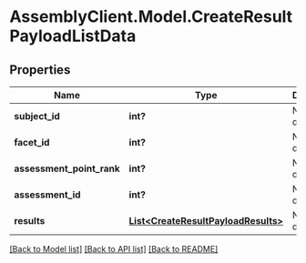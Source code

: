 # AssemblyClient.Model.CreateResultPayloadListData
## Properties

Name | Type | Description | Notes
------------ | ------------- | ------------- | -------------
**subject_id** | **int?** | No description | [optional] 
**facet_id** | **int?** | No description | [optional] 
**assessment_point_rank** | **int?** | No description | [optional] 
**assessment_id** | **int?** | No description | [optional] 
**results** | [**List&lt;CreateResultPayloadResults&gt;**](CreateResultPayloadResults.md) | No description | [optional] 

[[Back to Model list]](../README.md#documentation-for-models) [[Back to API list]](../README.md#documentation-for-api-endpoints) [[Back to README]](../README.md)

